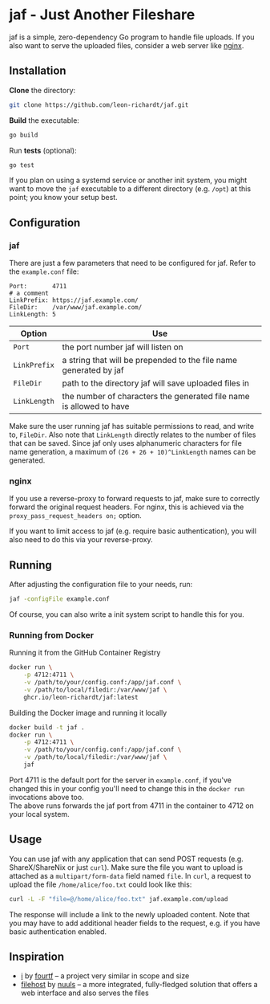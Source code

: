 # jaf - Just Another Fileshare
jaf is a simple, zero-dependency Go program to handle file uploads.
If you also want to serve the uploaded files, consider a web server like [nginx](https://nginx.org/en/).

## Installation
**Clone** the directory:
```bash
git clone https://github.com/leon-richardt/jaf.git
```
**Build** the executable:
```bash
go build
```
Run **tests** (optional):
```bash
go test
```

If you plan on using a systemd service or another init system, you might want to move the `jaf` executable to a different directory (e.g. `/opt`) at this point; you know your setup best.

## Configuration
### jaf
There are just a few parameters that need to be configured for jaf.
Refer to the `example.conf` file:
```
Port:       4711
# a comment
LinkPrefix: https://jaf.example.com/
FileDir:    /var/www/jaf.example.com/
LinkLength: 5
```

Option       | Use
------------ | -------------------------------------------------------------------
`Port`       | the port number jaf will listen on
`LinkPrefix` | a string that will be prepended to the file name generated by jaf
`FileDir`    | path to the directory jaf will save uploaded files in
`LinkLength` | the number of characters the generated file name is allowed to have

Make sure the user running jaf has suitable permissions to read, and write to, `FileDir`.
Also note that `LinkLength` directly relates to the number of files that can be saved.
Since jaf only uses alphanumeric characters for file name generation, a maximum of `(26 + 26 + 10)^LinkLength` names can be generated.

### nginx
If you use a reverse-proxy to forward requests to jaf, make sure to correctly forward the original request headers.
For nginx, this is achieved via the `proxy_pass_request_headers on;` option.

If you want to limit access to jaf (e.g. require basic authentication), you will also need to do this via your reverse-proxy.

## Running
After adjusting the configuration file to your needs, run:
```bash
jaf -configFile example.conf
```
Of course, you can also write a init system script to handle this for you.

### Running from Docker
Running it from the GitHub Container Registry
```bash
docker run \
    -p 4712:4711 \
    -v /path/to/your/config.conf:/app/jaf.conf \
    -v /path/to/local/filedir:/var/www/jaf \
    ghcr.io/leon-richardt/jaf:latest
```

Building the Docker image and running it locally
```bash
docker build -t jaf .
docker run \
    -p 4712:4711 \
    -v /path/to/your/config.conf:/app/jaf.conf \
    -v /path/to/local/filedir:/var/www/jaf \
    jaf
```

Port 4711 is the default port for the server in `example.conf`, if you've changed this in your config you'll need to change this in the `docker run` invocations above too.  
The above runs forwards the jaf port from 4711 in the container to 4712 on your local system.

## Usage
You can use jaf with any application that can send POST requests (e.g. ShareX/ShareNix or just `curl`).
Make sure the file you want to upload is attached as a `multipart/form-data` field named `file`.
In `curl`, a request to upload the file `/home/alice/foo.txt` could look like this:
```bash
curl -L -F "file=@/home/alice/foo.txt" jaf.example.com/upload
```
The response will include a link to the newly uploaded content.
Note that you may have to add additional header fields to the request, e.g. if you have basic authentication enabled.

## Inspiration
- [i](https://github.com/fourtf/i) by [fourtf](https://github.com/fourtf) – a project very similar in scope and size
- [filehost](https://github.com/nuuls/filehost) by [nuuls](https://github.com/nuuls) – a more integrated, fully-fledged solution that offers a web interface and also serves the files
